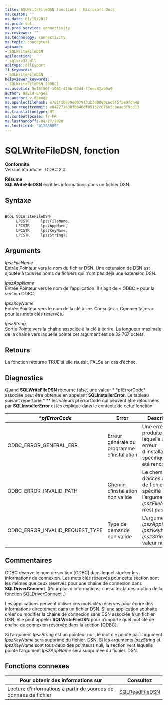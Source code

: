 ```yaml
---
title: SQLWriteFileDSN fonction) | Microsoft Docs
ms.custom: ''
ms.date: 01/19/2017
ms.prod: sql
ms.prod_service: connectivity
ms.reviewer: ''
ms.technology: connectivity
ms.topic: conceptual
apiname:
- SQLWriteFileDSN
apilocation:
- sqlsrv32.dll
apitype: dllExport
f1_keywords:
- SQLWriteFileDSN
helpviewer_keywords:
- SQLWriteFileDSN [ODBC]
ms.assetid: 9e18f56f-1061-416b-83d4-ffeec42ab5a9
author: David-Engel
ms.author: v-daenge
ms.openlocfilehash: e781f1be79e0079f33b3d0800c665f5f5e9fda4d
ms.sourcegitcommit: e042272a38fb646df05152c676e5cbeae3f9cd13
ms.translationtype: MT
ms.contentlocale: fr-FR
ms.lasthandoff: 04/27/2020
ms.locfileid: "81286889"
---
```

# <a name="sqlwritefiledsn-function"></a>SQLWriteFileDSN, fonction
**Conformité**  
 Version introduite : ODBC 3,0  
  
 **Résumé**  
 **SQLWriteFileDSN** écrit les informations dans un fichier DSN.  
  
## <a name="syntax"></a>Syntaxe  
  
```cpp  
  
BOOL SQLWriteFileDSN(  
     LPCSTR     lpszFileName,  
     LPCSTR     lpszAppName,  
     LPCSTR     lpszKeyName,  
     LPCSTR     lpszString);  
```  
  
## <a name="arguments"></a>Arguments  
 *lpszFileName*  
 Entrée Pointeur vers le nom du fichier DSN. Une extension de DSN est ajoutée à tous les noms de fichiers qui n’ont pas déjà une extension DSN.  
  
 *lpszAppName*  
 Entrée Pointeur vers le nom de l’application. Il s’agit de « ODBC » pour la section ODBC.  
  
 *lpszKeyName*  
 Entrée Pointeur vers le nom de la clé à lire. Consultez « Commentaires » pour les mots clés réservés.  
  
 *lpszString*  
 Sortie Pointe vers la chaîne associée à la clé à écrire. La longueur maximale de la chaîne vers laquelle pointe cet argument est de 32 767 octets.  
  
## <a name="returns"></a>Retours  
 La fonction retourne TRUE si elle réussit, FALSe en cas d’échec.  
  
## <a name="diagnostics"></a>Diagnostics  
 Quand **SQLWriteFileDSN** retourne false, une valeur * \*pfErrorCode* associée peut être obtenue en appelant **SQLInstallerError**. Le tableau suivant répertorie * \** les valeurs pfErrorCode qui peuvent être retournées par **SQLInstallerError** et les explique dans le contexte de cette fonction.  
  
|*\*pfErrorCode*|Error|Description|  
|---------------------|-----------|-----------------|  
|ODBC_ERROR_GENERAL_ERR|Erreur générale du programme d’installation|Une erreur s’est produite pour laquelle aucune erreur d’installation spécifique n’a été rencontrée.|  
|ODBC_ERROR_INVALID_PATH|Chemin d’installation non valide|Le chemin d’accès au nom de fichier spécifié dans l’argument *lpszFileName* n’est pas valide.|  
|ODBC_ERROR_INVALID_REQUEST_TYPE|Type de demande non valide|L’argument *lpszAppName*, *lpszKeyName*ou *lpszString* a la valeur null.|  
  
## <a name="comments"></a>Commentaires  
 ODBC réserve le nom de section [ODBC] dans lequel stocker les informations de connexion. Les mots clés réservés pour cette section sont les mêmes que ceux réservés pour une chaîne de connexion dans **SQLDriverConnect**. (Pour plus d’informations, consultez la description de la fonction [SQLDriverConnect](../../../odbc/reference/syntax/sqldriverconnect-function.md) .)  
  
 Les applications peuvent utiliser ces mots clés réservés pour écrire des informations directement dans un fichier DSN. Si une application souhaite créer ou modifier la chaîne de connexion sans DSN associée à un fichier DSN, elle peut appeler **SQLWriteFileDSN** pour n’importe quel mot clé de chaîne de connexion réservée dans la section [ODBC].  
  
 Si l’argument *lpszString* est un pointeur null, le mot clé pointé par l’argument *lpszKeyName* sera supprimé du fichier. DSN. Si les arguments *lpszString* et *lpszKeyName* sont tous deux des pointeurs null, la section vers laquelle pointe l’argument *lpszAppName* sera supprimée du fichier. DSN.  
  
## <a name="related-functions"></a>Fonctions connexes  
  
|Pour obtenir des informations sur|Consultez|  
|---------------------------|---------|  
|Lecture d’informations à partir de sources de données de fichier|[SQLReadFileDSN](../../../odbc/reference/syntax/sqlreadfiledsn-function.md)|
